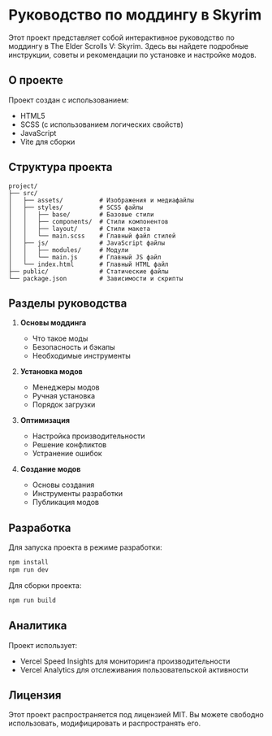 # Руководство по моддингу в Skyrim

Этот проект представляет собой интерактивное руководство по моддингу в The Elder Scrolls V: Skyrim. Здесь вы найдете подробные инструкции, советы и рекомендации по установке и настройке модов.

## О проекте

Проект создан с использованием:
- HTML5
- SCSS (с использованием логических свойств)
- JavaScript
- Vite для сборки

## Структура проекта

```
project/
├── src/
│   ├── assets/          # Изображения и медиафайлы
│   ├── styles/          # SCSS файлы
│   │   ├── base/        # Базовые стили
│   │   ├── components/  # Стили компонентов
│   │   ├── layout/      # Стили макета
│   │   └── main.scss    # Главный файл стилей
│   ├── js/              # JavaScript файлы
│   │   ├── modules/     # Модули
│   │   └── main.js      # Главный JS файл
│   └── index.html       # Главный HTML файл
├── public/              # Статические файлы
└── package.json         # Зависимости и скрипты
```

## Разделы руководства

1. **Основы моддинга**
   - Что такое моды
   - Безопасность и бэкапы
   - Необходимые инструменты

2. **Установка модов**
   - Менеджеры модов
   - Ручная установка
   - Порядок загрузки

3. **Оптимизация**
   - Настройка производительности
   - Решение конфликтов
   - Устранение ошибок

4. **Создание модов**
   - Основы создания
   - Инструменты разработки
   - Публикация модов

## Разработка

Для запуска проекта в режиме разработки:

```bash
npm install
npm run dev
```

Для сборки проекта:

```bash
npm run build
```

## Аналитика

Проект использует:
- Vercel Speed Insights для мониторинга производительности
- Vercel Analytics для отслеживания пользовательской активности

## Лицензия

Этот проект распространяется под лицензией MIT. Вы можете свободно использовать, модифицировать и распространять его. 